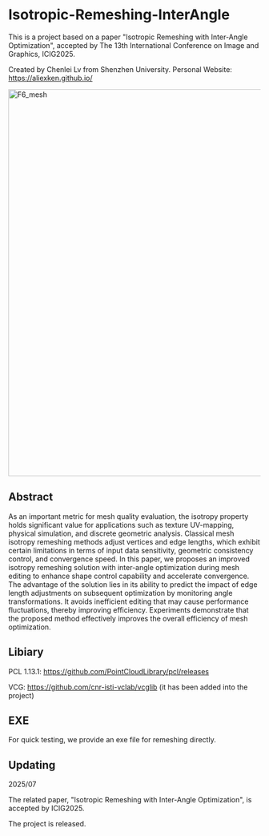 # Isotropic-Remeshing-InterAngle
This is a project based on a paper "Isotropic Remeshing with Inter-Angle Optimization", accepted by The 13th International Conference on Image and Graphics, ICIG2025.

Created by Chenlei Lv from Shenzhen University. Personal Website: https://aliexken.github.io/

<img width="2217" height="773" alt="F6_mesh" src="https://github.com/user-attachments/assets/f77e2625-03a6-47a1-aa2b-6c5c16d3a8ab" />

## Abstract

As an important metric for mesh quality evaluation, the isotropy property holds significant value for applications such as texture UV-mapping, physical simulation, and discrete geometric analysis. Classical mesh isotropy remeshing methods adjust vertices and edge lengths, which exhibit certain limitations in terms of input data sensitivity, geometric consistency control, and convergence speed. In this paper, we proposes an improved isotropy remeshing solution with inter-angle optimization during mesh editing to enhance shape control capability and accelerate convergence. The advantage of the solution lies in its ability to predict the impact of edge length adjustments on subsequent optimization by monitoring angle transformations. It avoids inefficient editing that may cause performance fluctuations, thereby improving efficiency. Experiments demonstrate that the proposed method effectively improves the overall efficiency of mesh optimization.

## Libiary

PCL 1.13.1: https://github.com/PointCloudLibrary/pcl/releases

VCG: https://github.com/cnr-isti-vclab/vcglib (it has been added into the project)

## EXE

For quick testing, we provide an exe file for remeshing directly.

## Updating

2025/07

The related paper, "Isotropic Remeshing with Inter-Angle Optimization", is accepted by ICIG2025.

The project is released.
